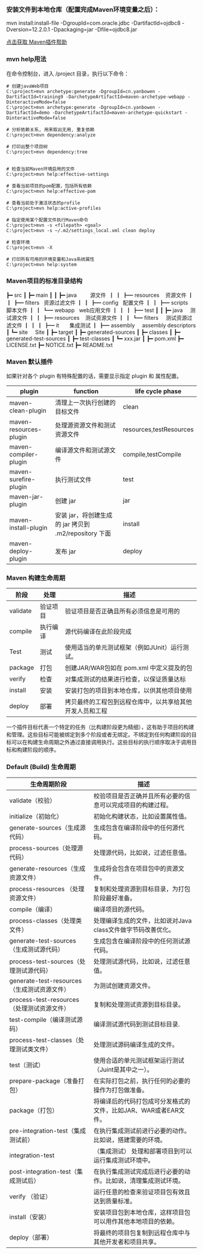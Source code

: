 ### 安装文件到本地仓库（配置完成Maven环境变量之后）：

mvn install:install-file -DgroupId=com.oracle.jdbc -DartifactId=ojdbc8 -Dversion=12.2.0.1 -Dpackaging=jar -Dfile=ojdbc8.jar 

[点击获取 Maven插件帮助](https://maven.apache.org/plugins/index.html)

### mvn help用法
在命令控制台，进入 /project 目录，执行以下命令：
```shell
# 创建javaWeb项目
C:\project>mvn archetype:generate -DgroupId=cn.yanbowen -DartifactId=training9 -DarchetypeArtifactId=maven-archetype-webapp -DinteractiveMode=false
C:\project>mvn archetype:generate -DgroupId=cn.yanbowen -DartifactId=demo -DarchetypeArtifactId=maven-archetype-quickstart -DinteractiveMode=false

# 分析依赖关系, 用来取出无用, 重复依赖
C:\project>mvn dependency:analyze

# 打印出整个项目树
C:\project>mvn dependency:tree


# 检查当前Maven环境启用的文件
C:\project>mvn help:effective-settings

# 查看当前项目的pom配置，包括所有依赖
C:\project>mvn help:effective-pom

# 查看当前处于激活状态的profile
C:\project>mvn help:active-profiles

# 指定使用某个配置文件执行Maven命令
C:\project>mvn -s <filepath> <goal>
C:\project>mvn -s ~/.m2/settings_local.xml clean deploy

# 检查环境
C:\project>mvn -X

# 打印所有可用的环境变量和Java系统属性
C:\project>mvn help:system
```

### Maven项目的标准目录结构

┣━ src
┃   ┣━ main
┃   ┃   ┣━ java         源文件 
┃   ┃   ┣━ resources    资源文件
┃   ┃   ┣━ filters      资源过滤文件
┃   ┃   ┣━ config       配置文件
┃   ┃   ┣━ scripts      脚本文件
┃   ┃   ┗━ webapp       web应用文件
┃   ┃ 
┃   ┣━ test
┃   ┃   ┣━ java         测试源文件
┃   ┃   ┣━ resources    测试资源文件
┃   ┃   ┗━ filters      测试资源过滤文件
┃   ┃ 
┃   ┣━ it               集成测试
┃   ┣━ assembly         assembly descriptors
┃   ┗━ site             Site
┃ 
┣━ target
┃   ┣━ generated-sources
┃   ┣━ classes
┃   ┣━ generated-test-sources
┃   ┣━ test-classes
┃   ┗━  xxx.jar
┃ 
┣━ pom.xml
┣━ LICENSE.txt
┣━ NOTICE.txt
┣━ README.txt


### Maven 默认插件

  如果针对各个 plugin 有特殊配置的话，需要显示指定 plugin 和 属性配置。

| plugin |	function |	life cycle phase
|----------|----------|----------
| maven-clean-plugin |	清理上一次执行创建的目标文件 |	clean
| maven-resources-plugin |	处理源资源文件和测试资源文件 |	resources,testResources
| maven-compiler-plugin |	编译源文件和测试源文件 |	compile,testCompile
| maven-surefire-plugin |	执行测试文件 |	test
| maven-jar-plugin |	创建 jar |	jar
| maven-install-plugin |	安装 jar，将创建生成的 jar 拷贝到 .m2/repository 下面 | install
| maven-deploy-plugin |	发布 jar |	deploy


### Maven 构建生命周期

|阶段	 | 处理 | 描述|
|------|----|----------|
|validate | 验证项目 | 验证项目是否正确且所有必须信息是可用的
|compile  | 执行编译 | 源代码编译在此阶段完成
|Test	  | 测试 | 使用适当的单元测试框架（例如JUnit）运行测试。
|package  | 打包 | 创建JAR/WAR包如在 pom.xml 中定义提及的包
|verify	  | 检查 | 对集成测试的结果进行检查，以保证质量达标
|install  | 安装 | 安装打包的项目到本地仓库，以供其他项目使用
|deploy	  | 部署 | 拷贝最终的工程包到远程仓库中，以共享给其他开发人员和工程

一个插件目标代表一个特定的任务（比构建阶段更为精细），这有助于项目的构建和管理。这些目标可能被绑定到多个阶段或者无绑定。不绑定到任何构建阶段的目标可以在构建生命周期之外通过直接调用执行。这些目标的执行顺序取决于调用目标和构建阶段的顺序。


### Default (Build) 生命周期
|生命周期阶段	|描述
|------------|--------
|validate（校验）	| 	校验项目是否正确并且所有必要的信息可以完成项目的构建过程。
|initialize（初始化）	| 	初始化构建状态，比如设置属性值。
|generate-sources（生成源代码）	| 	生成包含在编译阶段中的任何源代码。
|process-sources（处理源代码）	| 	处理源代码，比如说，过滤任意值。
|generate-resources（生成资源文件）	| 生成将会包含在项目包中的资源文件。
|process-resources （处理资源文件）	| 复制和处理资源到目标目录，为打包阶段最好准备。
|compile（编译）|	编译项目的源代码。
|process-classes（处理类文件）|	处理编译生成的文件，比如说对Java class文件做字节码改善优化。
|generate-test-sources（生成测试源代码）|	生成包含在编译阶段中的任何测试源代码。
|process-test-sources（处理测试源代码）|	处理测试源代码，比如说，过滤任意值。
|generate-test-resources（生成测试资源文件）|	为测试创建资源文件。
|process-test-resources（处理测试资源文件）|	复制和处理测试资源到目标目录。
|test-compile（编译测试源码）|	编译测试源代码到测试目标目录.
|process-test-classes（处理测试类文件）|	处理测试源码编译生成的文件。
|test（测试）|	使用合适的单元测试框架运行测试（Juint是其中之一）。
|prepare-package（准备打包）|	在实际打包之前，执行任何的必要的操作为打包做准备。
|package（打包）|	将编译后的代码打包成可分发格式的文件，比如JAR、WAR或者EAR文件。
|pre-integration-test（集成测试前）|	在执行集成测试前进行必要的动作。比如说，搭建需要的环境。
|integration-test|（集成测试）	处理和部署项目到可以运行集成测试环境中。
|post-integration-test（集成测试后）|	在执行集成测试完成后进行必要的动作。比如说，清理集成测试环境。
|verify （验证）|	运行任意的检查来验证项目包有效且达到质量标准。
|install（安装）|	安装项目包到本地仓库，这样项目包可以用作其他本地项目的依赖。
|deploy（部署）|	将最终的项目包复制到远程仓库中与其他开发者和项目共享。





